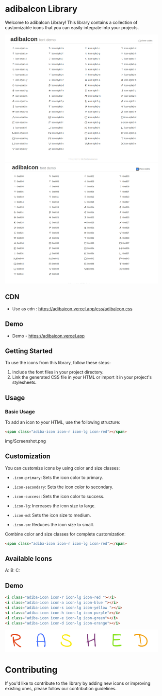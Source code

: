 # adibaIcon Library 

Welcome to adibaIcon Library! This library contains a collection of customizable icons that you can easily integrate into your projects.

<img src="./img/v1/Screenshot from 2023-08-30 01-44-35.png">

<img src="./img/v1/Screenshot from 2023-08-30 01-44-55.png">

## CDN 

- Use as cdn : https://adibaicon.vercel.app/css/adibaIcon.css
    
## Demo 
- Demo - https://adibaicon.vercel.app
## Getting Started

To use the icons from this library, follow these steps:

1. Include the font files in your project directory.
2. Link the generated CSS file in your HTML or import it in your project's stylesheets.


## Usage

### Basic Usage

To add an icon to your HTML, use the following structure:
```html
<span class="adiba-icon icon-r icon-lg icon-red"></span>
```
img/Screenshot.png

## Customization
You can customize icons by using color and size classes:

- `.icon-primary`: Sets the icon color to primary.

-  `.icon-secondary`: Sets the icon color to secondary.

-  `.icon-success`: Sets the icon color to success.

-  `.icon-lg`: Increases the icon size to large.

-  `.icon-md`: Sets the icon size to medium.

-  `.icon-sm`: Reduces the icon size to small.

Combine color and size classes for complete customization:
```html
<span class="adiba-icon icon-r icon-lg icon-red"></span>
```

## Available Icons
A: <span class="adiba-icon icon-a icon-lg icon-red"></span>
B: <span class="adiba-icon icon-b icon-md icon-blue"></span>
C: <span class="adiba-icon icon-c icon-sm icon-orange"></span>


## Demo 

```html
<i class="adiba-icon icon-r icon-lg icon-red "></i>
<i class="adiba-icon icon-a icon-lg icon-blue "></i>
<i class="adiba-icon icon-s icon-lg icon-yellow "></i>
<i class="adiba-icon icon-h icon-lg icon-purple"></i>
<i class="adiba-icon icon-e icon-lg icon-green"></i>
<i class="adiba-icon icon-d icon-lg icon-orange"></i>
```

<img src="./img/demo.png">

# Contributing
If you'd like to contribute to the library by adding new icons or improving existing ones, please follow our contribution guidelines.

